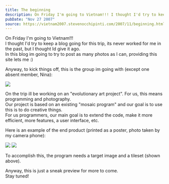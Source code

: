 ```yaml
---
title: The beginning
description: On Friday I'm going to Vietnam!!! I thought I'd try to keep a blog going for this trip, its never worked for me in the past, but I thought I...
pubDate: "Nov 27 2007"
source: https://vietnam2007.stevenocchipinti.com/2007/11/beginning.html
---
```


On Friday I'm going to Vietnam!!!  
I thought I'd try to keep a blog going for this trip, its never worked for me in the past, but I thought Id give it ago.  
In this blog im going to try to post as many photos as I can, providing this site lets me :)

Anyway, to kick things off, this is the group im going with (except one absent member, Nina):

[![](https://2.bp.blogspot.com/_l2YQkMP1pOU/R0zNzAeHwVI/AAAAAAAAABo/bd2Co-Uqli8/s320/V120-PhoenixTeam.jpg)](https://2.bp.blogspot.com/_l2YQkMP1pOU/R0zNzAeHwVI/AAAAAAAAABo/bd2Co-Uqli8/s1600-h/V120-PhoenixTeam.jpg)

On the trip ill be working on an "evolutionary art project". For us, this means programming and photography.  
Our project is based on an existing "mosaic program" and our goal is to use this is to do creative things.  
For us programmers, our main goal is to extend the code, make it more efficient, more features, a user interface, etc.

Here is an example of the end product (printed as a poster, photo taken by my camera phone):

[![](https://1.bp.blogspot.com/_l2YQkMP1pOU/R0zNyweHwTI/AAAAAAAAABY/Q0TUI9_qYI8/s320/Group.jpg)](https://1.bp.blogspot.com/_l2YQkMP1pOU/R0zNyweHwTI/AAAAAAAAABY/Q0TUI9_qYI8/s1600-h/Group.jpg)
[![](https://2.bp.blogspot.com/_l2YQkMP1pOU/R0zNzAeHwUI/AAAAAAAAABg/6Hi4qGpmCQM/s320/Group2.jpg)](https://2.bp.blogspot.com/_l2YQkMP1pOU/R0zNzAeHwUI/AAAAAAAAABg/6Hi4qGpmCQM/s1600-h/Group2.jpg)

To accomplish this, the program needs a target image and a tileset (shown above).

Anyway, this is just a sneak preview for more to come.  
Stay tuned!
